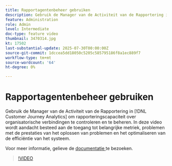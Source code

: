```yaml
---
title: Rapportagentenbeheer gebruiken
description: Gebruik de Manager van de Activiteit van de Rapportering in Customer Journey Analytics om rapporteringscapaciteit over organisatorische verbindingen te controleren en te beheren.
feature: Administration
role: Admin
level: Intermediate
doc-type: feature video
thumbnail: 3470314.jpg
kt: 17502
last-substantial-update: 2025-07-30T00:00:00Z
source-git-commit: 1dccea5dd18050c5205c585795186f8a1ec889f7
workflow-type: tm+mt
source-wordcount: '64'
ht-degree: 0%

---
```


# Rapportagentenbeheer gebruiken

Gebruik de Manager van de Activiteit van de Rapportering in [!DNL Customer Journey Analytics] om rapporteringscapaciteit over organisatorische verbindingen te controleren en te beheren. In deze video wordt aandacht besteed aan de toegang tot belangrijke metriek, problemen met de prestaties van het oplossen van problemen en het optimaliseren van de efficiëntie van het systeem.

Voor meer informatie, gelieve de [ documentatie ](https://experienceleague.adobe.com/nl/docs/analytics-platform/using/reporting-activity-manager/reporting-activity-overview) te bezoeken.

>[!VIDEO](https://video.tv.adobe.com/v/3470314/?learn=on)

